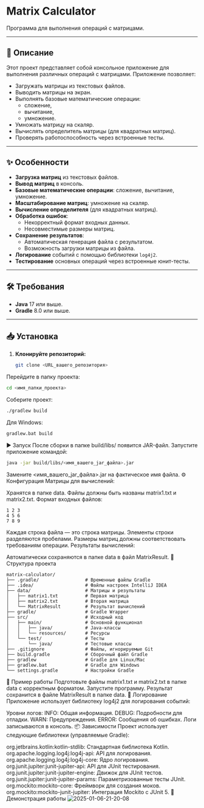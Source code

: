 # Matrix Calculator

Программа для выполнения операций с матрицами.

---

## 📄 Описание

Этот проект представляет собой консольное приложение для выполнения различных операций с матрицами. Приложение позволяет:

- Загружать матрицы из текстовых файлов.
- Выводить матрицы на экран.
- Выполнять базовые математические операции:
  - сложение,
  - вычитание,
  - умножение.
- Умножать матрицу на скаляр.
- Вычислять определитель матрицы (для квадратных матриц).
- Проверять работоспособность через встроенные тесты.

---

## ✨ Особенности

- **Загрузка матриц** из текстовых файлов.
- **Вывод матриц** в консоль.
- **Базовые математические операции**: сложение, вычитание, умножение.
- **Масштабирование матриц**: умножение на скаляр.
- **Вычисление определителя** (для квадратных матриц).
- **Обработка ошибок**:
  - Некорректный формат входных данных.
  - Несовместимые размеры матриц.
- **Сохранение результатов**:
  - Автоматическая генерация файла с результатом.
  - Возможность загрузки матрицы из файла.
- **Логирование** событий с помощью библиотеки `log4j2`.
- **Тестирование** основных операций через встроенные юнит-тесты.

---

## 🛠️ Требования

- **Java** 17 или выше.
- **Gradle** 8.0 или выше.

---

## 📥 Установка

1. **Клонируйте репозиторий:**
   ```bash
   git clone <URL_вашего_репозитория>
Перейдите в папку проекта:
``` bash
cd <имя_папки_проекта>
```
Соберите проект:

```bash
./gradlew build
```
Для Windows:

``` bash
gradlew.bat build
```
▶️ Запуск
После сборки в папке build/libs/ появится JAR-файл.
Запустите приложение командой:

```bash
java -jar build/libs/<имя_вашего_jar_файла>.jar
```
Замените <имя_вашего_jar_файла>.jar на фактическое имя файла.
⚙️ Конфигурация
Матрицы для вычислений:

Хранятся в папке data.
Файлы должны быть названы matrix1.txt и matrix2.txt.
Формат входных файлов:

```plaintext
1 2 3
4 5 6
7 8 9
```
Каждая строка файла — это строка матрицы.
Элементы строки разделяются пробелами.
Размеры матриц должны соответствовать требованиям операции.
Результаты вычислений:

Автоматически сохраняются в папке data в файл MatrixResult.
📂 Структура проекта
```plaintext
matrix-calculator/
├── .gradle/                 # Временные файлы Gradle
├── .idea/                   # Файлы настроек IntelliJ IDEA
├── data/                    # Матрицы и результаты
│   ├── matrix1.txt          # Первая матрица
│   ├── matrix2.txt          # Вторая матрица
│   └── MatrixResult         # Результат вычислений
├── gradle/                  # Gradle Wrapper
├── src/                     # Исходный код
│   ├── main/                # Основной функционал
│   │   ├── java/            # Java-классы
│   │   └── resources/       # Ресурсы
│   └── test/                # Тесты
│       └── java/            # Тестовые классы
├── .gitignore               # Файлы, игнорируемые Git
├── build.gradle             # Сборочный файл Gradle
├── gradlew                  # Gradle для Linux/Mac
├── gradlew.bat              # Gradle для Windows
└── settings.gradle          # Настройки Gradle
```
🧪 Пример работы
Подготовьте файлы matrix1.txt и matrix2.txt в папке data с корректным форматом.
Запустите программу.
Результат сохранится в файле MatrixResult в папке data.
📝 Логирование
Приложение использует библиотеку log4j2 для логирования событий:

Уровни логов:
INFO: Общая информация.
DEBUG: Подробности для отладки.
WARN: Предупреждения.
ERROR: Сообщения об ошибках.
Логи записываются в консоль.
📦 Зависимости
Проект использует следующие библиотеки (управляемые Gradle):

org.jetbrains.kotlin:kotlin-stdlib: Стандартная библиотека Kotlin.
org.apache.logging.log4j:log4j-api: API для логирования.
org.apache.logging.log4j:log4j-core: Ядро логирования.
org.junit.jupiter:junit-jupiter-api: API для JUnit тестирования.
org.junit.jupiter:junit-jupiter-engine: Движок для JUnit тестов.
org.junit.jupiter:junit-jupiter-params: Параметризованные тесты JUnit.
org.mockito:mockito-core: Фреймворк для создания моков.
org.mockito:mockito-junit-jupiter: Интеграция Mockito с JUnit 5.
🎥 Демонстрация работы
![2025-01-06-21-20-08](https://github.com/user-attachments/assets/3f620f52-d5a3-445a-b5f5-0ae9c9229048)

